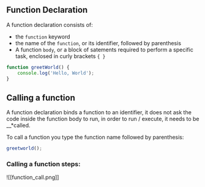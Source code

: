 ## Function Declaration

A function declaration consists of: 

* the `function` keyword
* the name of the `function`, or its identifier, followed by parenthesis
* A function `body`, or a block of satements required to perform a specific task, enclosed in curly brackets `{ }`


```js
function greetWorld() {
	console.log('Hello, World');
}
```



## Calling a function

A function declaration binds a function to an identifier, it does not ask the code inside the function body to run, in order to run / execute, it needs to be  __*called.

To call a function you type the function name followed by parenthesis:

```js
greetworld();
```

### Calling a function steps:

![[function_call.png]]


